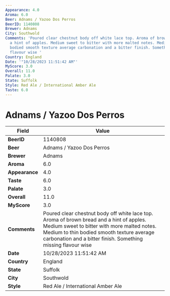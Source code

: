 ```yaml
---
Appearance: 4.0
Aroma: 6.0
Beer: Adnams / Yazoo Dos Perros
BeerID: 1140808
Brewer: Adnams
City: Southwold
Comments: 'Poured clear chestnut body off white lace top. Aroma of brown bread and
  a hint of apples. Medium sweet to bitter with more malted notes. Medium to thin
  bodied smooth texture average carbonation and a bitter finish. Something missing
  flavour wise '
Country: England
Date: '"10/28/2023 11:51:42 AM"'
MyScore: 3.0
Overall: 11.0
Palate: 3.0
State: Suffolk
Style: Red Ale / International Amber Ale
Taste: 6.0
---
```


# Adnams / Yazoo Dos Perros

| Field         | Value |
|---------------|-------|
| **BeerID** | 1140808 |
| **Beer** | Adnams / Yazoo Dos Perros |
| **Brewer** | Adnams |
| **Aroma** | 6.0 |
| **Appearance** | 4.0 |
| **Taste** | 6.0 |
| **Palate** | 3.0 |
| **Overall** | 11.0 |
| **MyScore** | 3.0 |
| **Comments** | Poured clear chestnut body off white lace top. Aroma of brown bread and a hint of apples. Medium sweet to bitter with more malted notes. Medium to thin bodied smooth texture average carbonation and a bitter finish. Something missing flavour wise  |
| **Date** | 10/28/2023 11:51:42 AM |
| **Country** | England |
| **State** | Suffolk |
| **City** | Southwold |
| **Style** | Red Ale / International Amber Ale |
